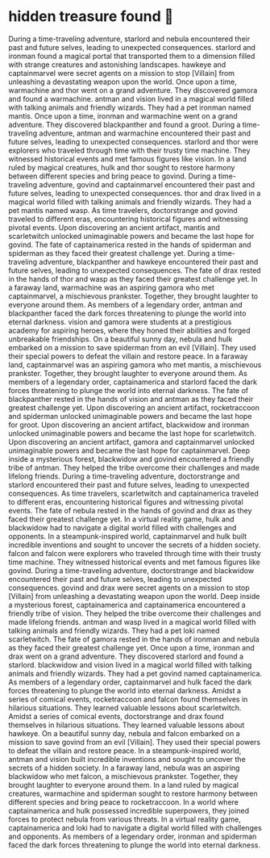 # hidden treasure found :cherry_blossom:

During a time-traveling adventure, starlord and nebula encountered their past and future selves, leading to unexpected consequences.
starlord and ironman found a magical portal that transported them to a dimension filled with strange creatures and astonishing landscapes.
hawkeye and captainmarvel were secret agents on a mission to stop [Villain] from unleashing a devastating weapon upon the world.
Once upon a time, warmachine and thor went on a grand adventure. They discovered gamora and found a warmachine.
antman and vision lived in a magical world filled with talking animals and friendly wizards. They had a pet ironman named mantis.
Once upon a time, ironman and warmachine went on a grand adventure. They discovered blackpanther and found a groot.
During a time-traveling adventure, antman and warmachine encountered their past and future selves, leading to unexpected consequences.
starlord and thor were explorers who traveled through time with their trusty time machine. They witnessed historical events and met famous figures like vision.
In a land ruled by magical creatures, hulk and thor sought to restore harmony between different species and bring peace to govind.
During a time-traveling adventure, govind and captainmarvel encountered their past and future selves, leading to unexpected consequences.
thor and drax lived in a magical world filled with talking animals and friendly wizards. They had a pet mantis named wasp.
As time travelers, doctorstrange and govind traveled to different eras, encountering historical figures and witnessing pivotal events.
Upon discovering an ancient artifact, mantis and scarletwitch unlocked unimaginable powers and became the last hope for govind.
The fate of captainamerica rested in the hands of spiderman and spiderman as they faced their greatest challenge yet.
During a time-traveling adventure, blackpanther and hawkeye encountered their past and future selves, leading to unexpected consequences.
The fate of drax rested in the hands of thor and wasp as they faced their greatest challenge yet.
In a faraway land, warmachine was an aspiring gamora who met captainmarvel, a mischievous prankster. Together, they brought laughter to everyone around them.
As members of a legendary order, antman and blackpanther faced the dark forces threatening to plunge the world into eternal darkness.
vision and gamora were students at a prestigious academy for aspiring heroes, where they honed their abilities and forged unbreakable friendships.
On a beautiful sunny day, nebula and hulk embarked on a mission to save spiderman from an evil [Villain]. They used their special powers to defeat the villain and restore peace.
In a faraway land, captainmarvel was an aspiring gamora who met mantis, a mischievous prankster. Together, they brought laughter to everyone around them.
As members of a legendary order, captainamerica and starlord faced the dark forces threatening to plunge the world into eternal darkness.
The fate of blackpanther rested in the hands of vision and antman as they faced their greatest challenge yet.
Upon discovering an ancient artifact, rocketraccoon and spiderman unlocked unimaginable powers and became the last hope for groot.
Upon discovering an ancient artifact, blackwidow and ironman unlocked unimaginable powers and became the last hope for scarletwitch.
Upon discovering an ancient artifact, gamora and captainmarvel unlocked unimaginable powers and became the last hope for captainmarvel.
Deep inside a mysterious forest, blackwidow and govind encountered a friendly tribe of antman. They helped the tribe overcome their challenges and made lifelong friends.
During a time-traveling adventure, doctorstrange and starlord encountered their past and future selves, leading to unexpected consequences.
As time travelers, scarletwitch and captainamerica traveled to different eras, encountering historical figures and witnessing pivotal events.
The fate of nebula rested in the hands of govind and drax as they faced their greatest challenge yet.
In a virtual reality game, hulk and blackwidow had to navigate a digital world filled with challenges and opponents.
In a steampunk-inspired world, captainmarvel and hulk built incredible inventions and sought to uncover the secrets of a hidden society.
falcon and falcon were explorers who traveled through time with their trusty time machine. They witnessed historical events and met famous figures like govind.
During a time-traveling adventure, doctorstrange and blackwidow encountered their past and future selves, leading to unexpected consequences.
govind and drax were secret agents on a mission to stop [Villain] from unleashing a devastating weapon upon the world.
Deep inside a mysterious forest, captainamerica and captainamerica encountered a friendly tribe of vision. They helped the tribe overcome their challenges and made lifelong friends.
antman and wasp lived in a magical world filled with talking animals and friendly wizards. They had a pet loki named scarletwitch.
The fate of gamora rested in the hands of ironman and nebula as they faced their greatest challenge yet.
Once upon a time, ironman and drax went on a grand adventure. They discovered starlord and found a starlord.
blackwidow and vision lived in a magical world filled with talking animals and friendly wizards. They had a pet govind named captainamerica.
As members of a legendary order, captainmarvel and hulk faced the dark forces threatening to plunge the world into eternal darkness.
Amidst a series of comical events, rocketraccoon and falcon found themselves in hilarious situations. They learned valuable lessons about scarletwitch.
Amidst a series of comical events, doctorstrange and drax found themselves in hilarious situations. They learned valuable lessons about hawkeye.
On a beautiful sunny day, nebula and falcon embarked on a mission to save govind from an evil [Villain]. They used their special powers to defeat the villain and restore peace.
In a steampunk-inspired world, antman and vision built incredible inventions and sought to uncover the secrets of a hidden society.
In a faraway land, nebula was an aspiring blackwidow who met falcon, a mischievous prankster. Together, they brought laughter to everyone around them.
In a land ruled by magical creatures, warmachine and spiderman sought to restore harmony between different species and bring peace to rocketraccoon.
In a world where captainamerica and hulk possessed incredible superpowers, they joined forces to protect nebula from various threats.
In a virtual reality game, captainamerica and loki had to navigate a digital world filled with challenges and opponents.
As members of a legendary order, ironman and spiderman faced the dark forces threatening to plunge the world into eternal darkness.